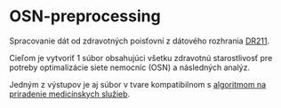 # OSN-preprocessing
Spracovanie dát od zdravotných poisťovní z dátového rozhrania [DR211](DR_OSN_a_DRG_data_DR211_v13.pdf). 

Cieľom je vytvoriť 1 súbor obsahujúci všetku zdravotnú starostlivosť pre potreby optimalizácie siete nemocníc (OSN) a následných analýz.

Jedným z výstupov je aj súbor v tvare kompatibilnom s [algoritmom na priradenie medicínskych služieb](https://github.com/Institut-zdravotnych-analyz/OSN-Algoritmus-MS-2024).
